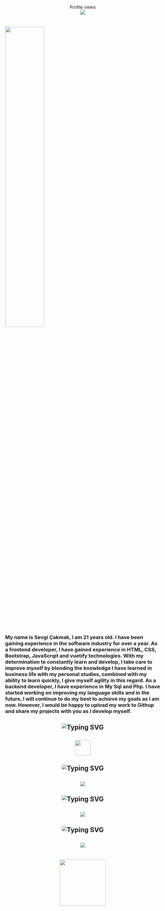  <p align="center"> 
Profile views<br>
  
 <img src="https://profile-counter.glitch.me/Sevgi-Cakmak/count.svg" />
</p>


# <img width="50%" src= "https://readme-typing-svg.demolab.com?font=Fira+Code&pause=1000&color=4a76fc&background=FF6AAA00&vCenter=false&multiline=true&width=435&height=30&lines=Merhaba+ben%2C+Sevgi">

### My name is Sevgi Çakmak, I am 21 years old. I have been gaining experience in the software industry for over a year. As a frontend developer, I have gained experience in HTML, CSS, Bootstrap, JavaScrıpt and vuetıfy technologies. With my determination to constantly learn and develop, I take care to improve myself by blending the knowledge I have learned in business life with my personal studies, combined with my ability to learn quickly, I give myself agility in this regard. As a backend developer, I have experience in My Sql and Php. I have started working on improving my language skills and in the future, I will continue to do my best to achieve my goals as I am now.  However, I would be happy to upload my work to Githup and share my projects with you as I develop myself.




<h2 align="center"><img src="https://readme-typing-svg.herokuapp.com?font=Pacifico&pause=1000&color=CA05C3&background=69FF2000&center=true&vCenter=true&repeat=false&width=435&lines=Social+Media's" alt="Typing SVG" /></h2>

<h2 align="center">
        <a href="https://www.instagram.com/sevgi_cakmk/">
            <img src="https://skillicons.dev/icons?i=instagram" height="50" width="50">
        </a>
</h2>

<h2 align="center"><img src="https://readme-typing-svg.herokuapp.com?font=Pacifico&pause=1000&color=F00A0A&background=69FF2000&center=true&vCenter=true&repeat=false&width=435&lines=Front-End+Development+Tools" alt="Typing SVG" /></h2>

 <h2 align="center">
 <img src="https://skillicons.dev/icons?i=html,css,js,tailwind,bootstrap,vuejs" />
  </h2>


<h2 align="center"><img src="https://readme-typing-svg.herokuapp.com?font=Pacifico&pause=1000&color=18CA1F&background=69FF2000&center=true&vCenter=true&repeat=false&width=435&lines=Back-End+Development+Tools" alt="Typing SVG" /></h2>
  <h2 align="center">
 <img src="https://skillicons.dev/icons?i=php,mysql" />
  </h2>

<h2 align="center"><img src="https://readme-typing-svg.herokuapp.com?font=Pacifico&pause=1000&color=4F0AF0&background=69FF2000&center=true&vCenter=true&repeat=false&width=435&lines=Development+Enviroment+Tools" alt="Typing SVG" /></h2>
  <h2 align="center">
 <img src="https://skillicons.dev/icons?i=vscode,github,git,phpstorm" />
  </h2>

<h1 align="center">
   <img src="https://github-readme-stats.vercel.app/api/top-langs/?username=Sevgi-Cakmak&layout=compact&show_icons=true&theme=midnight-purple&hide_border=true"width="%100" height="150px" align="center" />
</h1>

